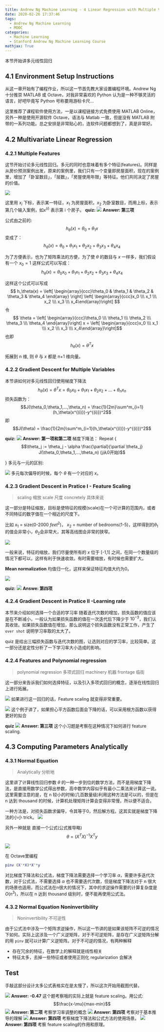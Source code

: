 ```yaml
---
title: Andrew Ng Machine Learning - 4 Linear Regression with Multiple Variables
date: 2020-02-26 17:37:46
tags:
  - Andrew Ng Machine Learning
  - MOOC
categories:
  - Machine Learning
  - Stanford Andrew Ng Machine Learning Course
mathjax: True
---
```

本节开始讲多元线性回归

## 4.1 Environment Setup Instructions
从这一章开始有了编程作业，所以这一节首先教大家设置编程环境。Andrew Ng 十分推崇 MATLAB 或 Octave，对我非常喜欢的 Python 认为是一种不够灵活的语言，好吧毕竟写 Python 号称要用游标卡尺...

这里推荐了课程软件使用方法，一是以课程链接方式免费使用 MATLAB Online，另外一种是使用开源软件 Octave，语法与 Matlab 一致，但是没有 MATLAB 附带的一系列功能。总之安排是非常贴心的，连软件问题都想到了，真是非常好。
## 4.2 Multivariate Linear Regression
### 4.2.1 Multiple Features
这节开始讨论多元线性回归。多元的同时也意味着有多个特征(features)。同样是从房价预测案例出发，原来的案例里，我们只有一个变量即房屋面积，现在的案例里，增加了「卧室数目」，「层数」，「房屋使用年限」等特征。他们共同决定了房屋的价值。

![](https://i.loli.net/2020/02/28/3O8jcXYtPeRfobn.png)

这里用 $x_i$ 下标，表示某一特征，$x_1$ 为房屋面积，$x_2$ 为卧室数目，而用上标，表示第几个输入案例，如$x^{(i)}$ 表示第 i 个房子。
**quiz:**
![](https://i.loli.net/2020/02/28/KCfO73kcJGFgbPt.png)
**Answer: 第三项**

公式由之前的:
$$h_\theta(x)= \theta_0 + \theta_1 x$$
变成了：
$$h_\theta(x)= \theta_0 + \theta_1 x_1 + \theta_2 x_2 + \theta_3 x_3 + \theta_4 x_4$$

为了方便表示，也为了矩阵乘法的方便，为了使 $\theta$ 的数目与 $x$ 一样多，我们假设有一个 $x_0 = 1$
这样公式可以写成：
$$h_\theta(x)= \theta_0 x_0 + \theta_1 x_1 + \theta_2 x_2 + \theta_3 x_3 + \theta_4 x_4$$

这样这个公式可以写成
$$
h_\theta(x) = \left[ \begin{array}{ccc}\theta_0 & \theta_1 & \theta_2 & \theta_3 & \theta_4 \end{array} \right]  \left[ \begin{array}{ccc}x_0 \\\ x_1 \\\ x_2 \\\ x_3 \\\ x_4\end{array}\right]
$$
令
$$ \theta = \left[ \begin{array}{ccc}\theta_0 \\\ \theta_1 \\\ \theta_2 \\\ \theta_3 \\\ \theta_4 \end{array}\right]  x = \left[ \begin{array}{ccc}x_0 \\\ x_1 \\\ x_2 \\\ x_3 \\\ x_4\end{array}\right]$$
也即
$$h_\theta(x) = \theta^T x$$

拓展到 n 维, 则 $\theta$ 与 $x$ 都是 n+1 维向量。

### 4.2.2 Gradient Descent for Multiple Variables
本节讲如何对多元线性回归使用梯度下降法
$$h_\theta(x) = \theta^T  x = \theta_0 x_0 + \theta_1 x_1 + \theta_2 x_2 + ... + \theta_n x_n$$
损失函数为：
$$J(\theta_0,\theta_1,...,\theta_n) =  \frac{1}{2m}\sum^m_{i=1}(h_\theta(x^{(i)})-y^{(i)})^2$$
即
$$J(\theta) =  \frac{1}{2m}\sum^m_{i=1}(h_\theta(x^{(i)})-y^{(i)})^2$$




**quiz:**
![](https://i.loli.net/2020/02/28/GY2EqVTRdCwQ9Ax.png)
**Answer: 第一项和第二项**
梯度下降法：
Repeat {
$$\theta_j := \theta_j - \alpha \frac{\partial}{\partial \theta_j} J(\theta_0,\theta_1,...,\theta_n) (j从0开始)$$

}
多元与一元的区别:

![](https://i.loli.net/2020/02/28/J62YncPFH74kv8l.png)
多元每次偏导的时候，每个 $\theta$ 有一个对应的 $x$。

### 4.2.3 Gradient Descent in Pratice I - Feature Scaling
> scaling 缩放
> scale 尺度
> concretely 具体来说

这一部分是特征缩放，目标是使特征的规模(scale)在一个可计算的范围内，或者不同特征的数字值在一个相近的尺度下。

比如 $x_1$ = size(0-2000 $feet^2$)， $x_2$ = number of bedrooms(1-5)，这样得到的$\theta_1$的值会非常小，$\theta_2$会非常大，其等高线图会非常的狭窄。

![](https://i.loli.net/2020/02/28/mN4o8uGbxKz3ReZ.png)

一般来说，特征的缩放，我们尽量使所有的 $x$ 位于 [-1,1] 之间，在同一个数量级的情况下都可以，这样有利于快速收敛。有时需要缩放，有时候也需要扩大。

**Mean normalization**
均值归一化，这样来保证特征均值大约为0。

![](https://i.loli.net/2020/02/28/KgjIENdByH6nbfL.png)

**quiz:**
![](https://i.loli.net/2020/02/28/pWCxaNnhytzGr5U.png)
**Answe: 第四项**

### 4.2.4 Gradient Descent in Pratice II -Learning rate
本节来介绍如何选择一个合适的学习率
随着迭代次数的增加，损失函数的值应该是在不断减小，一般认为如果损失函数的值在一次迭代后下降少于 $10^{-3}$，我们认其收敛。如果损失函数值在增加，那么说明这个损失函数没有正常工作，产生了 `over shot` 说明学习率取的太大了。

quiz 是给出三幅损失函数与迭代次数的图，让选则对应的学习率，比较简单。这一部分还是定性分析了一下学习率大小造成的影响。

### 4.2.4 Features and Polynomial regression
> polynomial regression 多项式回归
> machinery 机器
> frontage 临街

这一部分来告诉我们如何选择特征，以及引入多项式回归的概念，逐渐在线性回归上进行拓展。

![](https://i.loli.net/2020/02/28/PqO6uR4v2QhYN5K.png)
如果进行这一回归的话，Feature scaling 就变得非常重要。

![](https://i.loli.net/2020/02/28/r4HXudmfnCBhFI7.png)
这个例子讲了，如果担心平方函数后面会下降的话，可以采用根方函数以获得更好的拟合

**quiz**
![](https://i.loli.net/2020/02/28/qSsO97zK1Z8wXHF.png)
**Answer: 第三项**
这个小习题是考察在这种情况下如何进行 feature scaling.

## 4.3 Computing Parameters Analytically
### 4.3.1 Normal Equation
>Analytically 分析地

这里讲了计算线性回归参数 $\theta$ 的一种一步到位的数学方法，而不是用梯度下降法，是直接用数学公式得出参数，高中数学内容似乎有最小二乘法来计算这一说。这里需要注意的是，在 n 较小的时候(几百数量级)利用这种方法是可以的，但是在 n 达到 thousand 的时候，计算机处理矩阵计算会变得非常慢，所以便不适合。

一种方法是，对损失函数求偏导，令其等于0，然后解方程。这其实就是梯度下降法的小小 trick。
![](https://i.loli.net/2020/02/28/dcJZz6PNU7LbvFu.png)

另外一种就是 直接一个公式(公式推导略)
$$\theta = (X^TX)^{-1} X^Ty$$

![](https://i.loli.net/2020/03/02/O1XRPxLVtaN8nCy.png)

在 Octave里编程
```matlab
pinv (X'*X)*X'*y
```
对比梯度下降法和公式法，梯度下降法需要选择一个学习率 $\alpha$，需要许多迭代次数，对于公式法，不需要选择 $\alpha$ 也不需要迭代次数，但是梯度下降法对于 n 很大的场景也适用，而公式法在n很大的情况下，其中的求逆操作需要的计算复杂度是 $O(n^3)$，所以在 n 达到 thousand 级别时，便不能再使用公式法。
### 4.3.2 Normal Equation Noninvertibility
> Noninvertibility 不可逆性

由于公式法中涉及一个矩阵求逆操作，所以这一节讲的是如果该矩阵不可逆的情况下如何。实际上这涉及一个广义逆矩阵，对于不可逆矩阵，是存在广义逆矩阵分解的用 `pinv` 就可以计算广义逆矩阵。对于不可逆的情况，有两种解释
* 存在冗余的特征，在数学上的解释就是线性相关
* 特征太多，去掉一些特征或者使用正则化 regularization 会解决

## Test
手敲这部分设计太多公式表格实在是太慢了，所以这次开始用截图代替。

![](https://i.loli.net/2020/03/02/7cnFJrEbIMNmdAT.png)
**Answer: -0.47**
这个题考察哦的实际上就是 feature scaling。用公式:
$$\frac{x-\mu}{max-min}$$
![](https://i.loli.net/2020/03/02/z7eBrdiPF2hyLEW.png)
**Answer: 第二项**
考察学习率调整的概念
![](https://i.loli.net/2020/03/02/ylQXT62ceIthGL1.png)
**Answer: 第四项**
考察对于基本推导的理解
![](https://i.loli.net/2020/03/02/ukhnOR5vfeQCNdb.png)
**Answer: 第四项**
考察梯度下降法和公式方法的使用场景。
![](https://i.loli.net/2020/03/02/PFORhwg2avIUeGf.png)
**Answer: 第四项**
考察 feature scaling的作用和原理。
